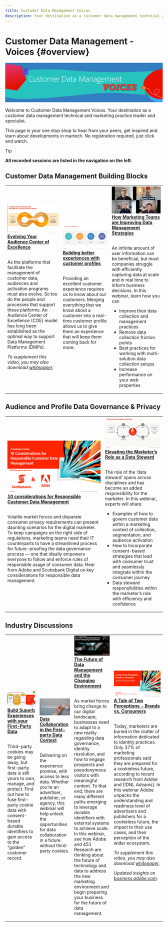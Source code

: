 ```yaml
---
title: Customer Data Management Voices
description: Your destination as a customer data management technical and marketing practice leader and specialist.  This page is your one stop shop to hear from your peers, get inspired and learn about developments in martech.
---
```


# Customer Data Management - Voices {#overview}

<img alt="Customer Data Management Voices" src="./assets/cdp-voices-banner.png" />

Welcome to Customer Data Management Voices. Your destination as a customer data management technical and marketing practice leader and specialist.

This page is your one stop shop to hear from your peers, get inspired and learn about developments in martech. No registration required, just click and watch.

>[!TIP]
>
>**All recorded sessions are listed in the navigation on the left**.

## Customer Data Management Building Blocks

<table>
  <tr>
   <td>
      <a href="evolving-your-audience-center-of-excellence.md">
      <img alt="Evolving Your Audience Center of Excellence" src="./assets/evolving-your-audience-center-of-excellence.png"/>
      </a>
      <div>
         <a href="evolving-your-audience-center-of-excellence.md"><strong>Evolving Your Audience Center of Excellence</strong></a>
         <br/>
      </div>
      <p>
        <br/>
         As the platforms that facilitate the management of customer data, audiences and activation programs must also evolve. So too do the people and processes that support these platforms. An Audience Center of Excellence (COE) model has long been established as the optimal way to support Data Management Platforms (DMPs).
        <p>
            <em>To supplement this video, you may also download <a href="./assets/whitepaper-evolving-the-audience-center-of-excellence.pdf"> whitepaper</a>.</em>
        </p>
       </p>
    </td>
   <td>
      <a href="building-better-experiences-with-customer-profiles.md">
      <img alt="Building better experiences with customer profiles" src="./assets/building-better-experiences-with-customer-profiles.png"/>
      </a>
      <div>
         <a href="building-better-experiences-with-customer-profiles.md"><strong>Building better experiences with customer profiles</strong></a>
      </div>
      <p>
        <br/>
         Providing an excellent customer experience requires us to know about our customers. Merging everything that we know about a customer into a real-time customer profile allows us to give them an experience that will keep them coming back for more.
      </p>
    </td>
   <td>
      <a href="how-marketing-teams-are-improving-data-management-strategies.md">
      <img alt="How Marketing Teams are Improving Data Management Strategies" src="./assets/how-marketing-teams-are-improving-data-management-strategies.png"/>
      </a>
      <div>
         <a href="how-marketing-teams-are-improving-data-management-strategies.md"><strong>How Marketing Teams are Improving Data Management Strategies</strong></a>
      </div>
      <p>
        <br/>
         An infinite amount of user information can be beneficial, but most companies struggle with efficiently capturing data at scale and in real time to inform business decisions. In this webinar, learn how you can
         <ul style="list-style-type:square;">
            <li>Improve their data collection and management practices</li>
            <li>Remove data collection friction points</li>
            <li>Best practices for working with multi-solution data collection setups</li>
            <li>Increase performance on your web properties</li>
         </ul>
      </p>
    </td>
  </tr>
</table>

## Audience and Profile Data Governance & Privacy

<table>
  <tr>
   <td>
      <a href="https://experienceleague.adobe.com/docs/platform-learn/tutorials/privacy/ten-considerations-for-responsible-customer-data-management.html">
      <img alt="10 considerations for Responsible Customer Data Management" src="./assets/ten-considerations-for-responsible-customer-data-management.png"/>
      </a>
      <div>
         <a href="https://experienceleague.adobe.com/docs/platform-learn/tutorials/privacy/ten-considerations-for-responsible-customer-data-management.html"><strong>10 considerations for Responsible Customer Data Management</strong></a>
         <br/>
      </div>
      <p>
        <br/>
         Volatile market forces and disparate consumer privacy requirements can present daunting scenarios for the digital marketer. To keep campaigns on the right side of regulations, marketing teams need their IT counterparts to have a streamlined process for future-proofing the data governance process — one that ideally empowers everyone to follow and enforce rules of responsible usage of consumer data. Hear from Adobe and Scotiabank Digital on key considerations for responsible data management.
       </p>
    </td>
    <td>
      <a href="https://experienceleague.adobe.com/docs/platform-learn/tutorials/privacy/elevating-the-marketers-role-as-a-data-steward.html">
      <img alt="Elevating the Marketer’s Role as a Data Steward" src="./assets/elevating-the-marketers-role-as-a-data-steward.png"/>
      </a>
      <div>
         <a href="https://experienceleague.adobe.com/docs/platform-learn/tutorials/privacy/elevating-the-marketers-role-as-a-data-steward.html"><strong>Elevating the Marketer’s Role as a Data Steward</strong></a>
         <br/>
      </div>
      <p>
        <br/>
         The role of the ‘data steward’ spans across disciplines and has become an added responsibility for the marketer. 
         In this webinar, experts will share:
            <ul style="list-style-type:square;">
                <li>Examples of how to govern customer data within a marketing context of collection, segmentation, and audience activation</li>
                <li>How to Incorporate consent-based strategies that lead with consumer trust and seamlessly integrate within the consumer journey</li>
                <li>Data steward responsibilities within the marketer’s role with efficiency and confidence</li>
            </ul>
       </p>
    </td>
  </tr>
</table>

## Industry Discussions

<table>
  <tr>
     <td>
      <a href="build-superb-experiences-with-your-first-party-data.md">
      <img alt="Build Superb Experiences with your First-Party Data" src="./assets/build-superb-experiences-with-your-first-party-data.png"/>
      </a>
      <div>
         <a href="build-superb-experiences-with-your-first-party-data.md"><strong>Build Superb Experiences with your First-Party Data</strong></a>
      </div>
      <p>
        <br/>
         Third-party cookies may be going away, but first-party data is still yours to own, manage, and protect. Find out how to fuse first-party cookie data with consent-based durable identifiers to gain access to the “golden” customer record.
      </p>
    </td>
     <td>
      <a href="data-collaboration-in-the-first-party-data-context.md">
      <img alt="Data Collaboration in the First-party Data Context" src="./assets/data-collaboration-in-the-first-party-data-context.png"/>
      </a>
      <div>
         <a href="data-collaboration-in-the-first-party-data-context.md"><strong>Data Collaboration in the First-party Data Context</strong></a>
      </div>
      <p>
        <br/>
            Delivering on the experience promise, with access to less data. Whether you’re an advertiser, publisher, or agency, this webinar will help unlock the opportunities for data collaboration in a future without third-party cookies.
      </p>
    </td>
     <td>
      <a href="the-future-of-data-management-and-the-changing-environment.md">
      <img alt="The Future of Data Management and the Changing Environment" src="./assets/the-future-of-data-management-and-the-changing-environment.png"/>
      </a>
      <div>
         <a href="the-future-of-data-management-and-the-changing-environment.md"><strong>The Future of Data Management and the Changing Environment</strong></a>
      </div>
      <p>
        <br/>
         As market forces bring change to our digital landscape, businesses need to adapt to a new reality regarding data governance, identity resolution, and how to engage prospects and pseudonymous visitors with meaningful content. To that end, there are many different paths emerging to leverage durable identifiers with external systems to achieve scale. In this webinar, see how Adobe and 451 Research are thinking about the future of technology and data to address the new marketing environment and begin preparing your business for the future of data management.
      </p>
    </td>
   <td>
      <a href="brands-vs-consumers.md">
      <img alt="A Tale of Two Perceptions - Brands vs. Consumers" src="./assets/brands-vs-consumers.png"/>
      </a>
      <div>
         <a href="brands-vs-consumers.md"><strong>A Tale of Two Perceptions - Brands vs. Consumers</strong></a>
         <br/>
      </div>
      <p>
        <br/>
         Today, marketers are buried in the clutter of information dedicated to identity practices. Only 37% of marketing professionals said they are prepared for a cookieless future, according to recent research from Adobe and [!DNL Advanis]. In this webinar Adobe unpacks the understanding and readiness level of advertisers and publishers for a cookieless future, the impact to their use cases, and their perception of the wider ecosystem.
        <p>
            <em>To supplement this video, you may also download <a href="./assets/whitepaper-a-tale-of-two-perceptions.pdf"> whitepaper</a>.</em>
        </p>
        <p>
            <em>Updated insights on<a href="https://business.adobe.com/blog/perspectives/a-tale-of-two-perceptions-readiness-for-a-cookieless-future"> business.adobe.com</a>.</em>
        </p>
       </p>
    </td>

  </tr>
</table>
